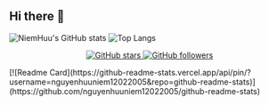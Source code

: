 ## Hi there 👋


![NiemHuu's GitHub stats](https://github-readme-stats.vercel.app/api?username=nguyenhuuniem12022005&show_icons=true&theme=aura)
![Top Langs](https://github-readme-stats.vercel.app/api/top-langs/?username=nguyenhuuniem12022005&theme=aura)
<p align="center">
  <a href="https://github.com/nguyenhuuniem12022005">
    <img src="https://img.shields.io/github/stars/nguyenhuuniem12022005?style=social" alt="GitHub stars">
  </a>
  <a href="https://github.com/nguyenhuuniem12022005">
    <img src="https://img.shields.io/github/followers/nguyenhuuniem12022005?style=social" alt="GitHub followers">
  </a>
</p>
[![Readme Card](https://github-readme-stats.vercel.app/api/pin/?username=nguyenhuuniem12022005&repo=github-readme-stats)](https://github.com/nguyenhuuniem12022005/github-readme-stats)
